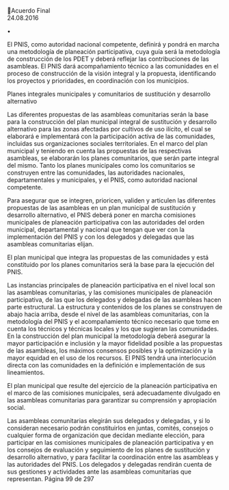 Acuerdo Final  
24.08.2016 

•
 

El  PNIS,  como  autoridad  nacional  competente,  definirá  y  pondrá  en  marcha  una  metodología  de 
planeación participativa, cuya guía será la metodología de construcción de los PDET y deberá reflejar 
las contribuciones de las asambleas. El PNIS dará acompañamiento técnico a las comunidades en el 
proceso de construcción de la visión integral y la propuesta, identificando los proyectos y prioridades, 
en coordinación con los municipios.  
 
Planes  integrales municipales y comunitarios de sustitución y desarrollo alternativo 
 
Las diferentes propuestas de las asambleas comunitarias serán la base para la construcción del plan 
municipal integral de sustitución y desarrollo alternativo para las zonas afectadas por cultivos de uso 
ilícito, el cual se elaborará e implementará con la participación activa de las comunidades, incluidas 
sus  organizaciones  sociales  territoriales.  En  el  marco  del  plan  municipal  y  teniendo  en  cuenta  las 
propuestas  de  las  respectivas  asambleas,  se  elaborarán  los  planes  comunitarios,  que  serán  parte 
integral  del  mismo.  Tanto  los  planes  municipales  como  los  comunitarios  se  construyen  entre  las 
comunidades, las autoridades nacionales, departamentales y municipales, y el PNIS, como autoridad 
nacional competente.  
 
Para  asegurar  que  se  integren,  prioricen,  validen  y  articulen  las  diferentes  propuestas  de  las 
asambleas  en  un  plan  municipal  de  sustitución  y  desarrollo  alternativo,  el  PNIS  deberá  poner  en 
marcha comisiones municipales de planeación participativa con las autoridades del orden municipal, 
departamental y nacional que tengan que ver con la implementación del PNIS y con los delegados y 
delegadas que las asambleas comunitarias elijan. 
 
El plan municipal que integra las propuestas de las comunidades y está constituido por los planes 
comunitarios será la base para la ejecución del PNIS. 
 
Las instancias principales de planeación participativa en el nivel local son las asambleas comunitarias, 
y las comisiones municipales de planeación participativa, de las que los delegados y delegadas de las 
asambleas hacen parte estructural. La estructura y contenidos de los planes se construyen de abajo 
hacia  arriba,  desde  el  nivel  de  las  asambleas  comunitarias,  con  la  metodología  del  PNIS  y  el 
acompañamiento  técnico  necesario  que  tome  en  cuenta  los  técnicos  y  técnicas  locales  y  los  que 
sugieran las comunidades. En la construcción del plan municipal la metodología deberá asegurar la 
mayor participación e inclusión y la mayor fidelidad posible a las propuestas de las asambleas, los 
máximos consensos posibles y la optimización y la mayor equidad en el uso de los recursos. El PNIS 
tendrá  una  interlocución  directa  con  las  comunidades  en  la  definición  e  implementación  de  sus 
lineamientos. 
 
El plan municipal que resulte del ejercicio de la planeación participativa en el marco de las comisiones 
municipales,  será  adecuadamente  divulgado  en  las  asambleas  comunitarias  para  garantizar  su 
comprensión y apropiación social. 
 
Las asambleas comunitarias elegirán sus delegados y delegadas, y si lo consideran necesario podrán 
constituirlos en juntas, comités, consejos o cualquier forma de organización que decidan mediante 
elección, para participar en las comisiones municipales de planeación participativa y en los consejos 
de evaluación y seguimiento de los planes de sustitución y desarrollo alternativo, y para facilitar la 
coordinación  entre  las  asambleas  y  las  autoridades  del  PNIS.  Los  delegados  y  delegadas  rendirán 
cuenta de sus gestiones y actividades ante las asambleas comunitarias que representan. 
Página 99 de 297 

 

